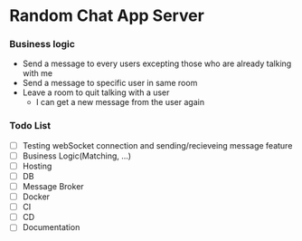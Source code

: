 # Random Chat App Server

### Business logic
* Send a message to every users excepting those who are already talking with me
* Send a message to specific user in same room
* Leave a room to quit talking with a user
  - I can get a new message from the user again
  
### Todo List
* [ ] Testing webSocket connection and sending/recieveing message feature
* [ ] Business Logic(Matching, ...)
* [ ] Hosting
* [ ] DB
* [ ] Message Broker
* [ ] Docker
* [ ] CI
* [ ] CD
* [ ] Documentation
